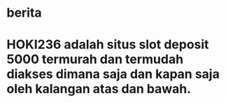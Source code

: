 # berita
<h1>HOKI236 adalah situs slot deposit 5000 termurah dan termudah diakses dimana saja dan kapan saja oleh kalangan atas dan bawah.</h1>
